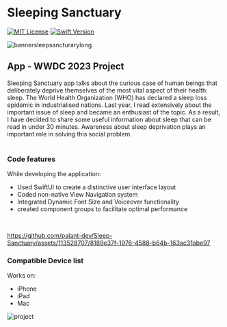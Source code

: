 # Sleeping Sanctuary
[![MIT License](https://img.shields.io/badge/license-MIT-blue.svg?style=for-the-badge)](https://github.com/palant-dev/Sleep-Sanctuary/blob/main/license)
[![Swift Version](https://img.shields.io/badge/Swift-5-brightgreen.svg?style=for-the-badge)](https://swift.org)

![bannersleepsancturarylong](https://github.com/palant-dev/Sleep-Sanctuary/assets/113528707/632e28e0-d35f-4d8b-a1f6-fc38a6f40c94)


## App - WWDC 2023 Project
Sleeping Sanctuary app talks about the curious case of human beings that deliberately deprive themselves of the most vital aspect of their health: sleep.
The World Health Organization (WHO) has declared a sleep loss epidemic in industrialised nations. Last year, I read extensively about the important issue of sleep and became an enthusiast of the topic. As a result, I have decided to share some useful information about sleep that can be read in under 30 minutes. Awareness about sleep deprivation plays an important role in solving this social problem. <br>
<br>


### Code features
While developing the application:
<ul>
<li>Used SwiftUI to create a distinctive user interface layout </li>
<li>Coded non-native View Navigation system</li>
<li>Integrated Dynamic Font Size and Voiceover functionality</li>
<li>created component groups to facilitate optimal performance</li>
</ul>
<br>

https://github.com/palant-dev/Sleep-Sanctuary/assets/113528707/8189e37f-1976-4588-b64b-163ac31abe97

### Compatible Device list
Works on:
<ul>
  <li>iPhone</li>
  <li>iPad</li>
  <li>Mac</li>
</ul>
<img src="https://github.com/palant-dev/Sleep-Sanctuary/assets/113528707/926e0265-4bcf-4e0f-96a7-135b6eda5918" alt="project">




